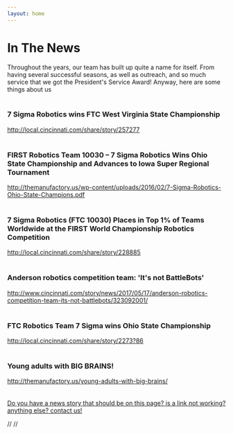 ```yaml
---
layout: home
---
```

<div class="logo-box">
	<h1>In The News</h1>
</div>
<div class="information">
	Throughout the years, our team has built up quite a name for itself. From having several successful seasons, as well as outreach, and so much service that we got the President's Service Award! Anyway, here are some things about us
	<br>
	<br>

<div class="event"><h3>7 Sigma Robotics wins FTC West Virginia State Championship</h3>
<a href="cincinnati.com_WV_12.5.17.pdf" target="_blank">http://local.cincinnati.com/share/story/257277</a> </div>
<br>

<div class="event"><h3>FIRST Robotics Team 10030 – 7 Sigma Robotics Wins Ohio State Championship and Advances to Iowa Super Regional Tournament </h3>
<a href="manufactory_OS_2.15.pdf" target="_blank">http://themanufactory.us/wp-content/uploads/2016/02/7-Sigma-Robotics-Ohio-State-Champions.pdf</a> </div>

<br>

<div class="event"><h3>7 Sigma Robotics (FTC 10030) Places in Top 1% of Teams Worldwide at the FIRST World Championship Robotics Competition </h3>
<a href="cincinnati.com_WORLDS_5.1.pdf" target="_blank">http://local.cincinnati.com/share/story/228885</a> </div>

<br>

<div class="event"><h3>Anderson robotics competition team: 'It's not BattleBots' </h3>
<a href="cincinnati.com_NOTBATTLEBOTS_5.1.pdf" target="_blank">http://www.cincinnati.com/story/news/2017/05/17/anderson-robotics-competition-team-its-not-battlebots/323092001/</a> </div>


<br>


<div class="event"><h3>FTC Robotics Team 7 Sigma wins Ohio State Championship</h3>
<a href="Manufactory_OS_2.15.pdf" target="_blank">http://local.cincinnati.com/share/story/2273?86</a> </div>

<br>

<div class="event"><h3>Young adults with BIG BRAINS! </h3>
<a href="Manufactory_BRAINS_2.15.pdf" target="_blank">http://themanufactory.us/young-adults-with-big-brains/</a> </div>
<br>
 
<br>
</div>

<!-- <div class = "information">
	<h2>Our Team News Feed:	</h2>
	<h3>7 Sigma</h3>

</div> -->

<div class = "information">
	<A HREF="mailto:7sigmarobotics@gmail.com?&Subject=7%20sigma%20robotics%20Q%26A%20inquiry%20InTheNews">Do you have a news story that should be on this page? is a link not working? anything else? contact us!</A>
</div>



//
//